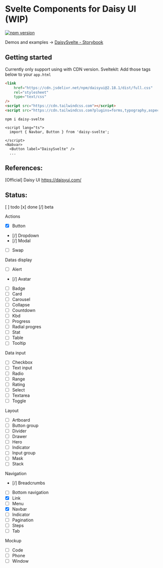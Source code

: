 # Svelte Components for Daisy UI (WIP)

[![npm version](https://badge.fury.io/js/daisy-svelte.svg)](https://badge.fury.io/js/daisy-svelte)

Demos and examples -> [DaisySvelte - Storybook](https://walker-walks.github.io/daisy-svelte/)

## Getting started

Currently only support using with CDN version.
Sveltekit: Add those tags below to your `app.html`

```html
<link
	href="https://cdn.jsdelivr.net/npm/daisyui@2.18.1/dist/full.css"
	rel="stylesheet"
	type="text/css"
/>
<script src="https://cdn.tailwindcss.com"></script>
<script src="https://cdn.tailwindcss.com?plugins=forms,typography,aspect-ratio,line-clamp"></script>
```

```terminal
npm i daisy-svelte
```

```svelte
<script lang="ts">
  import { Navbar, Button } from 'daisy-svelte';

</script>
<Nabvar>
  <Button label="DaisySvelte" />
  ...
```

## References:

[Official] Daisy UI https://daisyui.com/

## Status:

[ ] todo
[x] done
[/] beta

Actions

-   [x] Button
-   [/] Dropdown
-   [/] Modal
-   [ ] Swap

Datas display

-   [ ] Alert
-   [/] Avatar
-   [ ] Badge
-   [ ] Card
-   [ ] Carousel
-   [ ] Collapse
-   [ ] Countdown
-   [ ] Kbd
-   [ ] Progress
-   [ ] Radial progres
-   [ ] Stat
-   [ ] Table
-   [ ] Tooltip

Data input

-   [ ] Checkbox
-   [ ] Text input
-   [ ] Radio
-   [ ] Range
-   [ ] Rating
-   [ ] Select
-   [ ] Textarea
-   [ ] Toggle

Layout

-   [ ] Artboard
-   [ ] Button group
-   [ ] Divider
-   [ ] Drawer
-   [ ] Hero
-   [ ] Indicator
-   [ ] Input group
-   [ ] Mask
-   [ ] Stack

Navigation

-   [/] Breadcrumbs
-   [ ] Bottom navigation
-   [x] Link
-   [ ] Menu
-   [x] Navbar
-   [ ] Indicator
-   [ ] Pagination
-   [ ] Steps
-   [ ] Tab

Mockup

-   [ ] Code
-   [ ] Phone
-   [ ] Window

